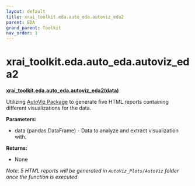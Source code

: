 ```yaml
---
layout: default
title: xrai_toolkit.eda.auto_eda.autoviz_eda2
parent: EDA
grand_parent: Toolkit
nav_order: 1
---
```


# xrai_toolkit.eda.auto_eda.autoviz_eda2
**[xrai_toolkit.eda.auto_eda.autoviz_eda2(data)](https://github.com/gaberamolete/XRAIToolkit/blob/main/eda/auto_eda.py)**


Utilizing [AutoViz Package](https://github.com/AutoViML/AutoViz) to generate five HTML reports containing different visualizations for the data.


**Parameters:**
- data (pandas.DataFrame) - Data to analyze and extract visualization with.

**Returns:**
- None

*Note: 5 HTML reports will be generated in `AutoViz_Plots/AutoViz` folder once the function is executed*